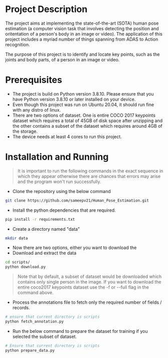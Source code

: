 # Project Description
The project aims at implementing the state-of-the-art (SOTA) human pose estimation (a computer vision task that involves detecting the position and oritentation of a person's body in an image or video). The application of this project includes a myriad number of things spanning from ADAS to Action recognition.

The purpose of this project is to identify and locate key points, such as the joints and body parts, of a person in an image or video.

# Prerequisites
* The project is build on Python version 3.8.10. Please ensure that you have Python version 3.8.10 or later installed on your device.
* Even though this project was run on Ubuntu 20.04, it should run fine with any distro of linux.
* There are two options of dataset. One is entire COCO 2017 keypoints dataset which requires a total of 45GB of disk space after unzipping and the other contains a subset of the dataset which requires around 4GB of the storage.
* The device needs at least 4 cores to run this project. 

# Installation and Running
> It is important to run the following commands in the exact sequence in which they appear otherwise there are chances that errors may arise and the program won't run successfully.
* Clone the repository using the below command
```bash
git clone https://github.com/sameepv21/Human_Pose_Estimation.git
```
* Install the python dependencies that are required.
```bash
pip install -r requirements.txt
```
* Create a directory named "data"
```bash
mkdir data
```
* Now there are two options, either you want to download the 
* Download and extract the data
```bash
cd scripts/
python download.py
```
> Note that by default, a subset of dataset would be downloaded which contains only single person in the image. If you want to download the entire coco2017 keypoints dataset use the -f or --full flag in the command above.

* Process the annotations file to fetch only the required number of fields / records.
```bash
# ensure that current directory is scripts
python fetch_annotation.py
```
* Run the below command to prepare the dataset for training if you selected the subset of dataset.
```bash
# Ensure that current directory is scripts
python prepare_data.py
```